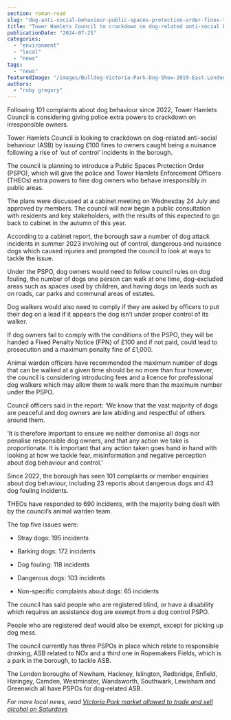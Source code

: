```yaml
---
section: roman-road
slug: "dog-anti-social-behaviour-public-spaces-protection-order-fines-tower-hamlets"
title: "Tower Hamlets Council to crackdown on dog-related anti-social behaviour"
publicationDate: "2024-07-25"
categories: 
  - "environment"
  - "local"
  - "news"
tags: 
  - "news"
featuredImage: "/images/Bulldog-Victoria-Park-Dog-Show-2019-East-London-1.jpg"
authors: 
  - "ruby gregory"
---
```


Following 101 complaints about dog behaviour since 2022, Tower Hamlets Council is considering giving police extra powers to crackdown on irresponsible owners.

Tower Hamlets Council is looking to crackdown on dog-related anti-social behaviour (ASB) by issuing £100 fines to owners caught being a nuisance following a rise of ‘out of control’ incidents in the borough.

The council is planning to introduce a Public Spaces Protection Order (PSPO), which will give the police and Tower Hamlets Enforcement Officers (THEOs) extra powers to fine dog owners who behave irresponsibly in public areas.

The plans were discussed at a cabinet meeting on Wednesday 24 July and approved by members. The council will now begin a public consultation with residents and key stakeholders, with the results of this expected to go back to cabinet in the autumn of this year.

According to a cabinet report, the borough saw a number of dog attack incidents in summer 2023 involving out of control, dangerous and nuisance dogs which caused injuries and prompted the council to look at ways to tackle the issue.

Under the PSPO, dog owners would need to follow council rules on dog fouling, the number of dogs one person can walk at one time, dog-excluded areas such as spaces used by children, and having dogs on leads such as on roads, car parks and communal areas of estates.

Dog walkers would also need to comply if they are asked by officers to put their dog on a lead if it appears the dog isn’t under proper control of its walker.

If dog owners fail to comply with the conditions of the PSPO, they will be handed a Fixed Penalty Notice (FPN) of £100 and if not paid, could lead to prosecution and a maximum penalty fine of £1,000.

Animal warden officers have recommended the maximum number of dogs that can be walked at a given time should be no more than four however, the council is considering introducing fees and a licence for professional dog walkers which may allow them to walk more than the maximum number under the PSPO.

Council officers said in the report: ‘We know that the vast majority of dogs are peaceful and dog owners are law abiding and respectful of others around them.

‘It is therefore important to ensure we neither demonise all dogs nor penalise responsible dog owners, and that any action we take is proportionate. It is important that any action taken goes hand in hand with looking at how we tackle fear, misinformation and negative perception about dog behaviour and control.’

Since 2022, the borough has seen 101 complaints or member enquiries about dog behaviour, including 23 reports about dangerous dogs and 43 dog fouling incidents.

THEOs have responded to 690 incidents, with the majority being dealt with by the council’s animal warden team.

The top five issues were:

- Stray dogs: 195 incidents

- Barking dogs: 172 incidents

- Dog fouling: 118 incidents

- Dangerous dogs: 103 incidents

- Non-specific complaints about dogs: 65 incidents

The council has said people who are registered blind, or have a disability which requires an assistance dog are exempt from a dog control PSPO.

People who are registered deaf would also be exempt, except for picking up dog mess.

The council currently has three PSPOs in place which relate to responsible drinking, ASB related to NOx and a third one in Ropemakers Fields, which is a park in the borough, to tackle ASB.

The London boroughs of Newham, Hackney, Islington, Redbridge, Enfield, Haringey, Camden, Westminster, Wandsworth, Southwark, Lewisham and Greenwich all have PSPOs for dog-related ASB.

_For more local news, read_ [_Victoria Park market allowed to trade and sell alcohol on Saturdays_](https://romanroadlondon.com/victoria-park-licence-sell-alchohol-saturdays-approved/)
